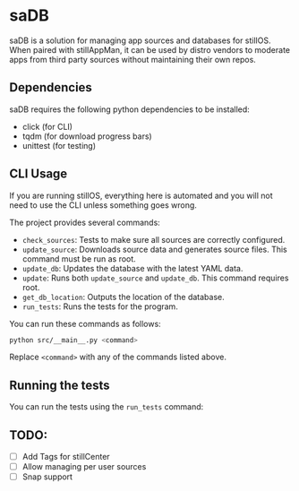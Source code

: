 # saDB

saDB is a solution for managing app sources and databases for stillOS. When paired with stillAppMan, it can be used by distro vendors to moderate apps from third party sources without maintaining their own repos.

## Dependencies
saDB requires the following python dependencies to be installed:
- click (for CLI)
- tqdm (for download progress bars)
- unittest (for testing)

## CLI Usage
If you are running stillOS, everything here is automated and you will not need to use the CLI unless something goes wrong.

The project provides several commands:

- `check_sources`: Tests to make sure all sources are correctly configured.
- `update_source`: Downloads source data and generates source files. This command must be run as root.
- `update_db`: Updates the database with the latest YAML data.
- `update`: Runs both `update_source` and `update_db`. This command requires root.
- `get_db_location`: Outputs the location of the database.
- `run_tests`: Runs the tests for the program.

You can run these commands as follows:

```bash
python src/__main__.py <command>
```

Replace `<command>` with any of the commands listed above.

## Running the tests

You can run the tests using the `run_tests` command:

## TODO:
- [ ] Add Tags for stillCenter
- [ ] Allow managing per user sources
- [ ] Snap support